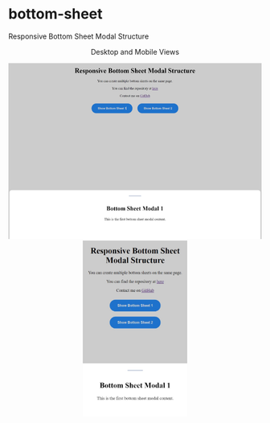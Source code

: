 # bottom-sheet
 Responsive Bottom Sheet Modal Structure

<div style="text-align:center;">
 <p>Desktop and Mobile Views</p>
 <img src="images/example-1.jpg" alt="desktop" style="height:350px;">
 <img src="images/example-2.jpg" alt="mobile" style="height:350px;">
</div>
